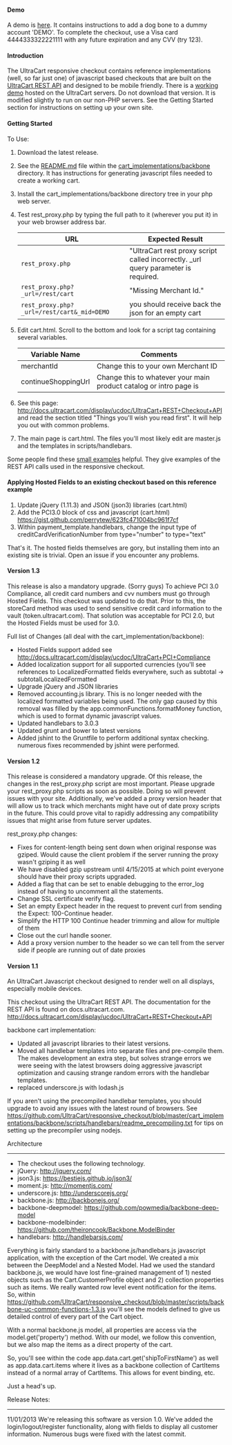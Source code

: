 #### Demo
A demo is [here](http://secure.ultracart.com/merchant/integrationcenter/checkoutapi_v3/demos/responsive_checkout/cart.html?ADD=BONE).  It contains instructions to add a dog bone to a dummy account 'DEMO'.  To complete the checkout, use a Visa card 4444333322221111 with any future expiration and any CVV (try 123).

#### Introduction
The UltraCart responsive checkout contains reference implementations (well, so far just one) of javascript based checkouts that are built on the [UltraCart REST API](http://docs.ultracart.com/display/ucdoc/UltraCart+REST+Checkout+API) and designed to be mobile friendly.  There is a [working demo](http://secure.ultracart.com/merchant/integrationcenter/checkoutapi_v3/demos/responsive_checkout/cart.html?ADD=BONE) hosted on the UltraCart servers.  Do not download that version.  It is modified slightly to run on our non-PHP servers.  See the Getting Started section for instructions on setting up your own site.

#### Getting Started
To Use:

1. Download the latest release.
2. See the [README.md](cart_implementations/backbone/README.md)  file within the [cart_implementations/backbone](cart_implementations/backbone) directory.  It has instructions for generating javascript files needed to create a working cart.
3. Install the cart_implementations/backbone directory tree in your php web server.
4. Test rest_proxy.php by typing the full path to it (wherever you put it) in your web browser address bar.  

   |URL|Expected Result|
   |---|---------------|
   |```rest_proxy.php```|"UltraCart rest proxy script called incorrectly.  _url query parameter is required.|
   |```rest_proxy.php?_url=/rest/cart```|"Missing Merchant Id."|
   |```rest_proxy.php?_url=/rest/cart&_mid=DEMO```|you should receive back the json for an empty cart|

5. Edit cart.html.  Scroll to the bottom and look for a script tag containing several variables.

   |Variable Name|Comments|
   |-------------|--------|
   |merchantId|Change this to your own Merchant ID|
   |continueShoppingUrl|Change this to whatever your main product catalog or intro page is|
   
6. See this page: http://docs.ultracart.com/display/ucdoc/UltraCart+REST+Checkout+API and read the section titled "Things you'll wish you read first".  It will help you out with common problems. 
7. The main page is cart.html. The files you'll most likely edit are master.js and the templates in scripts/handlebars.


Some people find these [small examples](https://secure.ultracart.com/merchant/integrationcenter/checkoutapi_v3/demo1.html) helpful.  They give examples of the REST API calls used in the responsive checkout.

#### Applying Hosted Fields to an existing checkout based on this reference example

1. Update jQuery (1.11.3) and JSON (json3) libraries (cart.html)
2. Add the PCI3.0 block of css and javascript (cart.html) https://gist.github.com/perrytew/623fc471004bc961f7cf
3. Within payment_template.handlebars, change the input type of creditCardVerificationNumber from type="number" to type="text"

That's it.  The hosted fields themselves are gory, but installing them into an existing site is trivial.  Open an issue if you encounter any problems.


#### Version 1.3
This release is also a mandatory upgrade.  (Sorry guys)  To achieve PCI 3.0 Compliance, all credit card numbers and cvv
numbers must go through Hosted Fields.  This checkout was updated to do that.  Prior to this, the storeCard method was
used to send sensitive credit card information to the vault (token.ultracart.com).  That solution was acceptable for PCI 2.0,
but the Hosted Fields must be used for 3.0.

Full list of Changes (all deal with the cart_implementation/backbone):
* Hosted Fields support added see http://docs.ultracart.com/display/ucdoc/UltraCart+PCI+Compliance
* Added localization support for all supported currencies (you'll see references to LocalizedFormatted fields everywhere,
such as subtotal -> subtotalLocalizedFormatted
* Upgrade jQuery and JSON libraries
* Removed accounting.js library.  This is no longer needed with the localized formatted variables being used.
The only gap caused by this removal was filled by the app.commonFunctions.formatMoney function, which is used to format dynamic javascript values.
* Updated handlebars to 3.0.3
* Updated grunt and bower to latest versions
* Added jshint to the Gruntfile to perform additional syntax checking.  numerous fixes recommended by jshint were performed.


#### Version 1.2
This release is considered a mandatory upgrade.  Of this release, the changes in the rest_proxy.php script are most important.
Please upgrade your rest_proxy.php scripts as soon as possible.  Doing so will prevent issues with your site.  Additionally,
we've added a proxy version header that will allow us to track which merchants might have out of date proxy scripts in the
future.  This could prove vital to rapidly addressing any compatibility issues that might arise from future server updates.

rest_proxy.php changes:
* Fixes for content-length being sent down when original response was gziped.  Would cause the client problem if the server running the proxy wasn't gziping it as well
* We have disabled gzip upstream until 4/15/2015 at which point everyone should have their proxy scripts upgraded.
* Added a flag that can be set to enable debugging to the error_log instead of having to uncomment all the statements.
* Change SSL certificate verify flag.
* Set an empty Expect header in the request to prevent curl from sending the Expect: 100-Continue header.
* Simplify the HTTP 100 Continue header trimming and allow for multiple of them
* Close out the curl handle sooner.
* Add a proxy version number to the header so we can tell from the server side if people are running out of date proxies


#### Version 1.1

An UltraCart Javascript checkout designed to render well on all displays, especially mobile devices.

This checkout using the UltraCart REST API.
The documentation for the REST API is found on docs.ultracart.com.
http://docs.ultracart.com/display/ucdoc/UltraCart+REST+Checkout+API

backbone cart implementation:
 * Updated all javascript libraries to their latest versions.
 * Moved all handlebar templates into separate files and pre-compile them.  The makes development an extra step, but solves strange errors we were seeing with the latest browsers doing aggressive javascript optimization and causing strange random errors with the handlebar templates.
 * replaced underscore.js with lodash.js
  
If you aren't using the precompiled handlebar templates, you should upgrade to avoid any issues with the latest round of browsers. See https://github.com/UltraCart/responsive_checkout/blob/master/cart_implementations/backbone/scripts/handlebars/readme_precompiling.txt for tips on setting up the precompiler using nodejs.


Architecture
____________
 * The checkout uses the following technology.
 * jQuery: http://jquery.com/
 * json3.js: https://bestiejs.github.io/json3/
 * moment.js: http://momentjs.com/
 * underscore.js: http://underscorejs.org/
 * backbone.js: http://backbonejs.org/
 * backbone-deepmodel: https://github.com/powmedia/backbone-deep-model
 * backbone-modelbinder: https://github.com/theironcook/Backbone.ModelBinder
 * handlebars: http://handlebarsjs.com/

Everything is fairly standard to a backbone.js/handlebars.js javascript application,
with the exception of the Cart model. We created a mix between the DeepModel and a Nested Model.
Had we used the standard backbone.js, we would have lost fine-grained management of 1) nested objects
such as the Cart.CustomerProfile object and 2) collection properties such as items.  We really wanted row level
event notification for the items.   So, within https://github.com/UltraCart/responsive_checkout/blob/master/scripts/backbone-uc-common-functions-1.3.js
you'll see the models defined to give us detailed control of every part of the Cart object.

With a normal backbone.js model, all properties are access via the model.get('property') method.  With our model, we
follow this convention, but we also map the items as a direct property of the cart.

So, you'll see within the code app.data.cart.get('shipToFirstName') as well as app.data.cart.items where
it lives as a backbone collection of CartItems instead of a normal array of CartItems.  This allows
for event binding, etc. 

Just a head's up.


Release Notes:
______________
11/01/2013 
We're releasing this software as version 1.0.  We've added the login/logout/register functionality, along with fields to display all customer information.
Numerous bugs were fixed with the latest commit.

